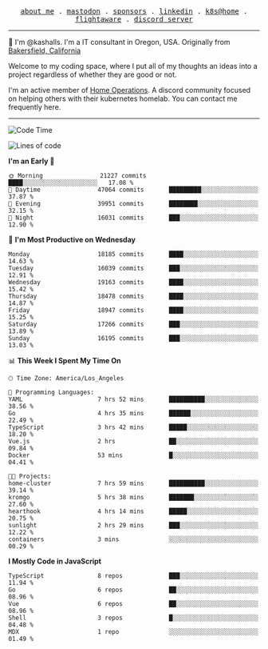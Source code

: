 <p align="center">
  <samp>
    <a href="https://jordanjones.org/">about me</a> .
    <a rel="me" href="https://mastodon.social/@kashall">mastodon</a> .
    <a href="https://github.com/sponsors/kashalls">sponsors</a> .
    <a href="https://linkedin.com/in/jordpjones">linkedin</a> .
    <a href="https://github.com/kashalls/home-cluster">k8s@home</a> .
    <a href="https://flightaware.com/adsb/stats/user/kashalls">flightaware</a> .
    <a href="https://discord.gg/V2WrCfqba9">discord server</a>
  </samp>
</p>

----------------------------------------------------------------

:wave: I'm @kashalls. I'm a IT consultant in Oregon, USA. Originally from [Bakersfield, California](https://maps.app.goo.gl/QQMtywTWghpXB6Tu6)

Welcome to my coding space, where I put all of my thoughts an ideas into a project regardless of whether they are good or not.

I'm an active member of [Home Operations](https://discord.gg/home-operations). A discord community focused on helping others with their kubernetes homelab. You can contact me frequently here.

----------------------------------------------------------------
<!--START_SECTION:waka-->
![Code Time](http://img.shields.io/badge/Code%20Time-2%2C159%20hrs%2032%20mins-blue)

![Lines of code](https://img.shields.io/badge/From%20Hello%20World%20I%27ve%20Written-13.4%20million%20lines%20of%20code-blue)

**I'm an Early 🐤** 

```text
🌞 Morning                21227 commits       ████░░░░░░░░░░░░░░░░░░░░░   17.08 % 
🌆 Daytime                47064 commits       █████████░░░░░░░░░░░░░░░░   37.87 % 
🌃 Evening                39951 commits       ████████░░░░░░░░░░░░░░░░░   32.15 % 
🌙 Night                  16031 commits       ███░░░░░░░░░░░░░░░░░░░░░░   12.90 % 
```
📅 **I'm Most Productive on Wednesday** 

```text
Monday                   18185 commits       ████░░░░░░░░░░░░░░░░░░░░░   14.63 % 
Tuesday                  16039 commits       ███░░░░░░░░░░░░░░░░░░░░░░   12.91 % 
Wednesday                19163 commits       ████░░░░░░░░░░░░░░░░░░░░░   15.42 % 
Thursday                 18478 commits       ████░░░░░░░░░░░░░░░░░░░░░   14.87 % 
Friday                   18947 commits       ████░░░░░░░░░░░░░░░░░░░░░   15.25 % 
Saturday                 17266 commits       ███░░░░░░░░░░░░░░░░░░░░░░   13.89 % 
Sunday                   16195 commits       ███░░░░░░░░░░░░░░░░░░░░░░   13.03 % 
```


📊 **This Week I Spent My Time On** 

```text
🕑︎ Time Zone: America/Los_Angeles

💬 Programming Languages: 
YAML                     7 hrs 52 mins       ██████████░░░░░░░░░░░░░░░   38.56 % 
Go                       4 hrs 35 mins       ██████░░░░░░░░░░░░░░░░░░░   22.49 % 
TypeScript               3 hrs 42 mins       █████░░░░░░░░░░░░░░░░░░░░   18.20 % 
Vue.js                   2 hrs               ██░░░░░░░░░░░░░░░░░░░░░░░   09.84 % 
Docker                   53 mins             █░░░░░░░░░░░░░░░░░░░░░░░░   04.41 % 

🐱‍💻 Projects: 
home-cluster             7 hrs 59 mins       ██████████░░░░░░░░░░░░░░░   39.14 % 
kromgo                   5 hrs 38 mins       ███████░░░░░░░░░░░░░░░░░░   27.60 % 
hearthook                4 hrs 14 mins       █████░░░░░░░░░░░░░░░░░░░░   20.75 % 
sunlight                 2 hrs 29 mins       ███░░░░░░░░░░░░░░░░░░░░░░   12.22 % 
containers               3 mins              ░░░░░░░░░░░░░░░░░░░░░░░░░   00.29 % 
```

**I Mostly Code in JavaScript** 

```text
TypeScript               8 repos             ███░░░░░░░░░░░░░░░░░░░░░░   11.94 % 
Go                       6 repos             ██░░░░░░░░░░░░░░░░░░░░░░░   08.96 % 
Vue                      6 repos             ██░░░░░░░░░░░░░░░░░░░░░░░   08.96 % 
Shell                    3 repos             █░░░░░░░░░░░░░░░░░░░░░░░░   04.48 % 
MDX                      1 repo              ░░░░░░░░░░░░░░░░░░░░░░░░░   01.49 % 
```




<!--END_SECTION:waka-->